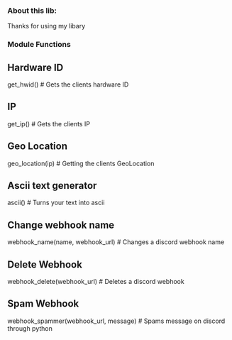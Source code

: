 ### About this lib:
Thanks for using my libary

### Module Functions

## Hardware ID
get_hwid() # Gets the clients hardware ID

## IP
get_ip() # Gets the clients IP

## Geo Location
geo_location(ip) # Getting the clients GeoLocation

## Ascii text generator
ascii() # Turns your text into ascii

## Change webhook name
webhook_name(name, webhook_url) # Changes a discord webhook name

## Delete Webhook
webhook_delete(webhook_url) # Deletes a discord webhook

## Spam Webhook
webhook_spammer(webhook_url, message) # Spams message on discord through python
